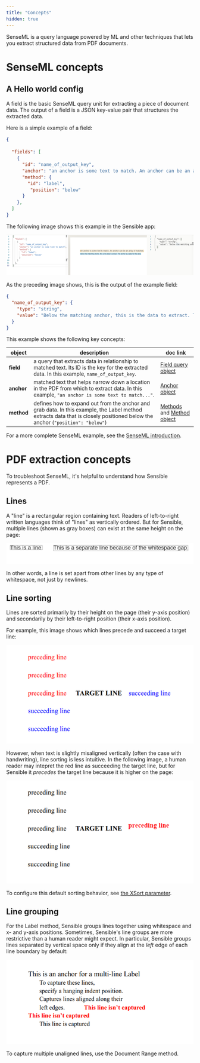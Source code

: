 ```yaml
---
title: "Concepts"
hidden: true
---
```


SenseML is a query language powered by ML and other techniques that lets you extract structured data from PDF documents.

SenseML concepts
====

A Hello world config
----
A field is the basic SenseML query unit for extracting a piece of document data. The output of a field is a JSON key-value pair that structures the extracted data.  

Here is a simple example of a field: 

```json
{

  "fields": [
    {
      "id": "name_of_output_key",
      "anchor": "an anchor is some text to match. An anchor can be an array of matches",
      "method": {
        "id": "label",
         "position": "below"
      }
    },
  ]
}
```

The following image shows this example in the Sensible app:

![](https://raw.githubusercontent.com/sensible-hq/sensible-docs/main/readme-sync/assets/v0/images/basic_field.png)

As the preceding image shows, this is the output of the example field: 

```json
{
  "name_of_output_key": {
    "type": "string",
    "value": "Below the matching anchor, this is the data to extract. The anchor is a label for this data."
  }
}
```



This example shows the following key concepts:

| object     | description                                                  | doc link                                               |
| ---------- | ------------------------------------------------------------ | ------------------------------------------------------ |
| **field**  | a query that extracts data in relationship to matched text. Its ID is the key for the extracted data. In this example,  `name_of_output_key`. | [Field query object](doc:field-query-object)           |
| **anchor** | matched text that helps narrow down a location in the PDF from which to extract data.  In this example, `"an anchor is some text to match..."`. | [Anchor object](doc:anchor)                            |
| **method** | defines how to expand out from the anchor and grab data. In this example, the Label method extracts data that is closely positioned below the anchor (`"position": "below"`) | [Methods](doc:methods) and [Method object](doc:method) |

 For a more complete SenseML example, see the [SenseML introduction](doc:senseml-reference-introduction).

PDF extraction concepts
===

To troubleshoot SenseML, it's helpful to understand how Sensible represents a PDF.

Lines
----

 A "line" is a rectangular region containing text.  Readers of left-to-right written languages think of "lines"  as vertically ordered. But for Sensible, multiple lines  (shown as gray boxes) can exist at the same height on the page:

![](https://raw.githubusercontent.com/sensible-hq/sensible-docs/main/readme-sync/assets/v0/images/line_concept.png)

 In other words, a line is set apart from other lines by any type of whitespace,  not just by newlines.


Line sorting
----

Lines are sorted primarily by their height on the page (their y-axis position) and secondarily by their left-to-right position (their x-axis position).

For example, this image shows which lines precede and succeed a target line:

![](https://raw.githubusercontent.com/sensible-hq/sensible-docs/main/readme-sync/assets/v0/images/line_sort_example_1.png)

However, when text is slightly misaligned vertically (often the case with handwriting), line sorting is less intuitive. In the following image, a human reader may intepret the red line as succeeding the target line, but for Sensible it *precedes* the target line because it is higher on the page:

![](https://raw.githubusercontent.com/sensible-hq/sensible-docs/main/readme-sync/assets/v0/images/line_sort_example_2.png)

To configure this default sorting behavior, see [the XSort parameter](doc:method).

Line grouping
---

For the Label method, Sensible groups lines together using whitespace and x- and y-axis positions. Sometimes, Sensible's line groups are more restrictive than a human reader might expect. In particular, Sensible groups lines separated by vertical space only if they align at the *left* edge of each line boundary by default:

![](https://raw.githubusercontent.com/sensible-hq/sensible-docs/main/readme-sync/assets/v0/images/line_grouping_example.png)

To capture multiple unaligned lines, use the Document Range method.





